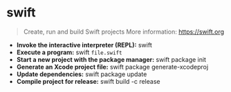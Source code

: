 # swift
> Create, run and build Swift projects
> More information: <https://swift.org>
- **Invoke the interactive interpreter (REPL):**
swift
- **Execute a program:**
swift `file.swift`
- **Start a new project with the package manager:**
swift package init
- **Generate an Xcode project file:**
swift package generate-xcodeproj
- **Update dependencies:**
swift package update
- **Compile project for release:**
swift build -c release
